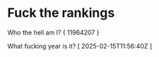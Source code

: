 # Fuck the rankings

Who the hell am I?
{ 11964207 }

What fucking year is it?
[ 2025-02-15T11:56:40Z ]
